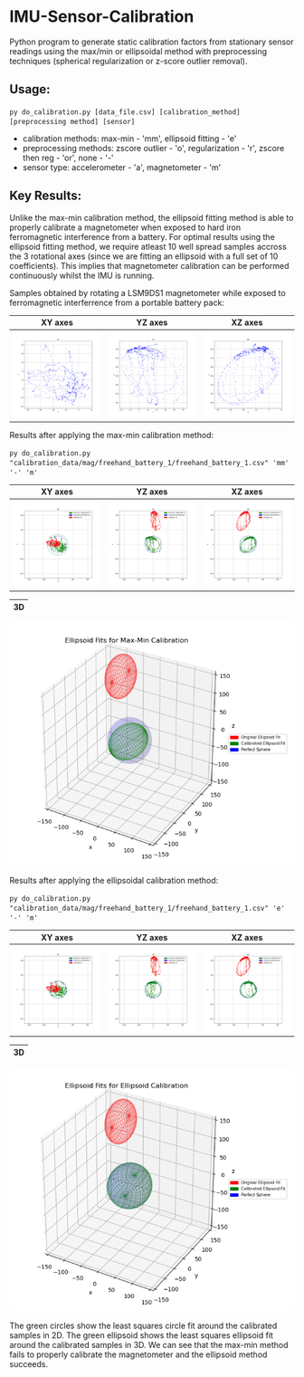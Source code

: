 # IMU-Sensor-Calibration
Python program to generate static calibration factors from stationary sensor readings using the max/min or ellipsoidal method with preprocessing techniques (spherical regularization or z-score outlier removal). 

## Usage:
  `py do_calibration.py [data_file.csv] [calibration_method] [preprocessing method] [sensor]`
<p></p>
<ul> 
  <li>calibration methods: max-min - 'mm', ellipsoid fitting - 'e' </li>
  <li>preprocessing methods: zscore outlier - 'o', regularization - 'r', zscore then reg - 'or', none - '-' </li>
  <li>sensor type: accelerometer - 'a', magnetometer - 'm' </li>
</ul>

## Key Results:
Unlike the max-min calibration method, the ellipsoid fitting method is able to properly calibrate a magnetometer when exposed to hard iron ferromagnetic interference from a battery. For optimal results using the ellipsoid fitting method, we require atleast 10 well spread samples accross the 3 rotational axes (since we are fitting an ellipsoid with a full set of 10 coefficients). This implies that magnetometer calibration can be performed continuously whilst the IMU is running. 

Samples obtained by rotating a LSM9DS1 magnetometer while exposed to ferromagnetic interferrence from a portable battery pack:

XY axes             |  YZ axes             | XZ axes             
:-------------------------:|:-------------------------:|:-------------------------:
![](https://raw.githubusercontent.com/Jon-bon-Jono/IMU-Sensor-Calibration/main/calibration_data/mag/freehand_battery_1/freehand_battery_1_XY.png)  | ![](https://raw.githubusercontent.com/Jon-bon-Jono/IMU-Sensor-Calibration/main/calibration_data/mag/freehand_battery_1/freehand_battery_1_YZ.png)  | ![](https://raw.githubusercontent.com/Jon-bon-Jono/IMU-Sensor-Calibration/main/calibration_data/mag/freehand_battery_1/freehand_battery_1_XZ.png)

Results after applying the max-min calibration method:
 
 
  `py do_calibration.py "calibration_data/mag/freehand_battery_1/freehand_battery_1.csv" 'mm' '-' 'm'`

XY axes             |  YZ axes             | XZ axes             
:-------------------------:|:-------------------------:|:-------------------------:
![](https://raw.githubusercontent.com/Jon-bon-Jono/IMU-Sensor-Calibration/main/calibration_data/mag/freehand_battery_1/freehand_battery_1_XY_mm.png)  | ![](https://raw.githubusercontent.com/Jon-bon-Jono/IMU-Sensor-Calibration/main/calibration_data/mag/freehand_battery_1/freehand_battery_1_YZ_mm.png)  | ![](https://raw.githubusercontent.com/Jon-bon-Jono/IMU-Sensor-Calibration/main/calibration_data/mag/freehand_battery_1/freehand_battery_1_XZ_mm.png)


3D |
:-------------------------:|
![](https://raw.githubusercontent.com/Jon-bon-Jono/IMU-Sensor-Calibration/main/calibration_data/mag/freehand_battery_1/Figure_mm.png)


Results after applying the ellipsoidal calibration method:


  `py do_calibration.py "calibration_data/mag/freehand_battery_1/freehand_battery_1.csv" 'e' '-' 'm'`

XY axes             |  YZ axes             | XZ axes             
:-------------------------:|:-------------------------:|:-------------------------:
![](https://raw.githubusercontent.com/Jon-bon-Jono/IMU-Sensor-Calibration/main/calibration_data/mag/freehand_battery_1/freehand_battery_1_XY_e.png)  | ![](https://raw.githubusercontent.com/Jon-bon-Jono/IMU-Sensor-Calibration/main/calibration_data/mag/freehand_battery_1/freehand_battery_1_YZ_e.png)  | ![](https://raw.githubusercontent.com/Jon-bon-Jono/IMU-Sensor-Calibration/main/calibration_data/mag/freehand_battery_1/freehand_battery_1_XZ_e.png)

3D |
:-------------------------:|
![](https://raw.githubusercontent.com/Jon-bon-Jono/IMU-Sensor-Calibration/main/calibration_data/mag/freehand_battery_1/Figure_e.png)


The green circles show the least squares circle fit around the calibrated samples in 2D. The green ellipsoid shows the least squares ellipsoid fit around the calibrated samples in 3D. We can see that the max-min method fails to properly calibrate the magnetometer and the ellipsoid method succeeds.
